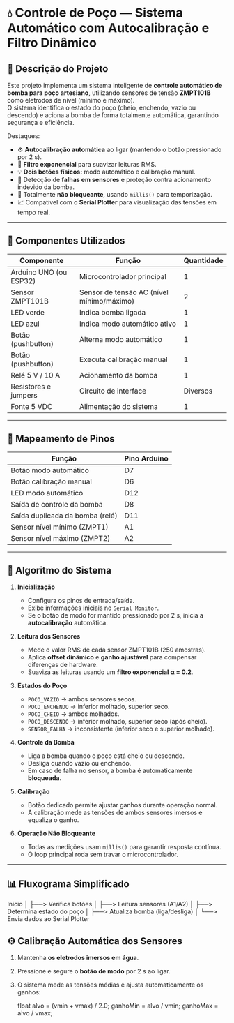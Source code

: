 # 💧 Controle de Poço — Sistema Automático com Autocalibração e Filtro Dinâmico

## 🧠 Descrição do Projeto
Este projeto implementa um sistema inteligente de **controle automático de bomba para poço artesiano**, utilizando sensores de tensão **ZMPT101B** como eletrodos de nível (mínimo e máximo).  
O sistema identifica o estado do poço (cheio, enchendo, vazio ou descendo) e aciona a bomba de forma totalmente automática, garantindo segurança e eficiência.

Destaques:
- ⚙️ **Autocalibração automática** ao ligar (mantendo o botão pressionado por 2 s).  
- 🧩 **Filtro exponencial** para suavizar leituras RMS.  
- 💡 **Dois botões físicos:** modo automático e calibração manual.  
- 🚨 Detecção de **falhas em sensores** e proteção contra acionamento indevido da bomba.  
- 🔋 Totalmente **não bloqueante**, usando `millis()` para temporização.  
- 📈 Compatível com o **Serial Plotter** para visualização das tensões em tempo real.

---

## 🔧 Componentes Utilizados

| Componente              | Função                                       | Quantidade |
|--------------------------|----------------------------------------------|-------------|
| Arduino UNO (ou ESP32)   | Microcontrolador principal                   | 1 |
| Sensor ZMPT101B          | Sensor de tensão AC (nível mínimo/máximo)    | 2 |
| LED verde                | Indica bomba ligada                          | 1 |
| LED azul                 | Indica modo automático ativo                 | 1 |
| Botão (pushbutton)       | Alterna modo automático                      | 1 |
| Botão (pushbutton)       | Executa calibração manual                    | 1 |
| Relé 5 V / 10 A          | Acionamento da bomba                         | 1 |
| Resistores e jumpers     | Circuito de interface                        | Diversos |
| Fonte 5 VDC              | Alimentação do sistema                       | 1 |

---

## 🔌 Mapeamento de Pinos

| Função                          | Pino Arduino |
|----------------------------------|--------------|
| Botão modo automático            | D7 |
| Botão calibração manual          | D6 |
| LED modo automático              | D12 |
| Saída de controle da bomba       | D8 |
| Saída duplicada da bomba (relé)  | D11 |
| Sensor nível mínimo (ZMPT1)      | A1 |
| Sensor nível máximo (ZMPT2)      | A2 |

---

## 🧩 Algoritmo do Sistema

1. **Inicialização**
   - Configura os pinos de entrada/saída.  
   - Exibe informações iniciais no `Serial Monitor`.  
   - Se o botão de modo for mantido pressionado por 2 s, inicia a **autocalibração** automática.

2. **Leitura dos Sensores**
   - Mede o valor RMS de cada sensor ZMPT101B (250 amostras).  
   - Aplica **offset dinâmico** e **ganho ajustável** para compensar diferenças de hardware.  
   - Suaviza as leituras usando um **filtro exponencial α = 0.2**.

3. **Estados do Poço**
   - `POCO_VAZIO` → ambos sensores secos.  
   - `POCO_ENCHENDO` → inferior molhado, superior seco.  
   - `POCO_CHEIO` → ambos molhados.  
   - `POCO_DESCENDO` → inferior molhado, superior seco (após cheio).  
   - `SENSOR_FALHA` → inconsistente (inferior seco e superior molhado).

4. **Controle da Bomba**
   - Liga a bomba quando o poço está cheio ou descendo.  
   - Desliga quando vazio ou enchendo.  
   - Em caso de falha no sensor, a bomba é automaticamente **bloqueada**.

5. **Calibração**
   - Botão dedicado permite ajustar ganhos durante operação normal.  
   - A calibração mede as tensões de ambos sensores imersos e equaliza o ganho.

6. **Operação Não Bloqueante**
   - Todas as medições usam `millis()` para garantir resposta contínua.  
   - O loop principal roda sem travar o microcontrolador.

---

## 📊 Fluxograma Simplificado

Início
│
├──> Verifica botões
│
├──> Leitura sensores (A1/A2)
│
├──> Determina estado do poço
│
├──> Atualiza bomba (liga/desliga)
│
└──> Envia dados ao Serial Plotter


## ⚙️ Calibração Automática dos Sensores

1. Mantenha **os eletrodos imersos em água**.  
2. Pressione e segure o **botão de modo** por 2 s ao ligar.  
3. O sistema mede as tensões médias e ajusta automaticamente os ganhos:  
   
   float alvo = (vmin + vmax) / 2.0;
   ganhoMin = alvo / vmin;
   ganhoMax = alvo / vmax;

